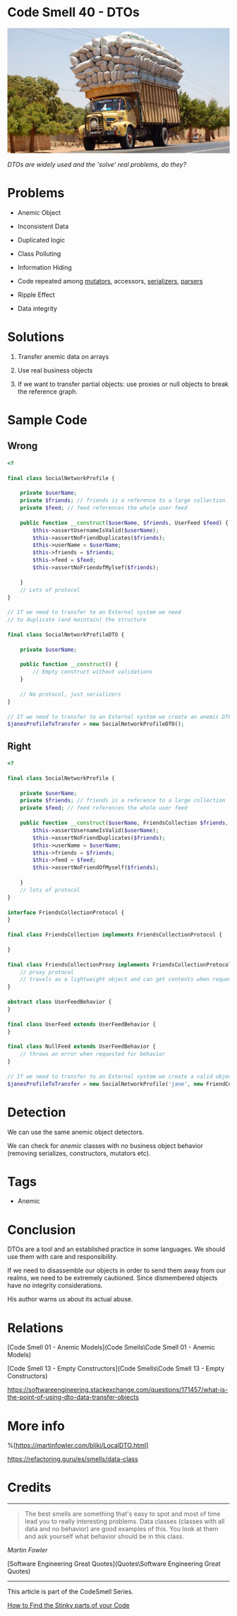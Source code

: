 # Code Smell 40 - DTOs

![Code Smell 40 - DTOs](overloading.jpeg)

*DTOs are widely used and the 'solve' real problems, do they?*

# Problems

- Anemic Object

- Inconsistent Data

- Duplicated logic

- Class Polluting

- Information Hiding 

- Code repeated among [mutators](https://en.wikipedia.org/wiki/Mutator_method), accessors, [serializers](https://en.wikipedia.org/wiki/Serialization), [parsers](https://en.wikipedia.org/wiki/Parsing)

- Ripple Effect

- Data integrity

# Solutions

1. Transfer anemic data on arrays

2. Use real business objects

3. If we want to transfer partial objects: use proxies or null objects to break the reference graph.

# Sample Code

## Wrong

[Gist Url]: # (https://gist.github.com/mcsee/91a2d630101ba6137f64195e76c1b266)
```php
<?

final class SocialNetworkProfile {

    private $userName;
    private $friends; // friends is a reference to a large collection
    private $feed; // feed references the whole user feed

    public function __construct($userName, $friends, UserFeed $feed) {
        $this->assertUsernameIsValid($userName);
        $this->assertNoFriendDuplicates($friends);
        $this->userName = $userName;
        $this->friends = $friends;
        $this->feed = $feed;
        $this->assertNoFriendofMylsef($friends);

    }
    // Lots of protocol
}

// If we need to transfer to an External system we need
// to duplicate (and maintain) the structure

final class SocialNetworkProfileDTO {

    private $userName;

    public function __construct() {
        // Empty construct without validations
    }

    // No protocol, just serializers
}

// If we need to transfer to an External system we create an anemic DTO
$janesProfileToTransfer = new SocialNetworkProfileDTO();
```

## Right

[Gist Url]: # (https://gist.github.com/mcsee/e1ecfdec6bd0fbe72f2d9ee7664af1c4)
```php
<?

final class SocialNetworkProfile {

    private $userName;
    private $friends; // friends is a reference to a large collection
    private $feed; // feed references the whole user feed

    public function __construct($userName, FriendsCollection $friends, UserFeedBehavior $feed) {
        $this->assertUsernameIsValid($userName);
        $this->assertNoFriendDuplicates($friends);
        $this->userName = $userName;
        $this->friends = $friends;
        $this->feed = $feed;
        $this->assertNoFriendOfMyself($friends);

    }
    // lots of protocol
}

interface FriendsCollectionProtocol {
}

final class FriendsCollection implements FriendsCollectionProtocol {

}

final class FriendsCollectionProxy implements FriendsCollectionProtocol {
    // proxy protocol
    // travels as a lightweight object and can get contents when requested
}

abstract class UserFeedBehavior {
}

final class UserFeed extends UserFeedBehavior {
}

final class NullFeed extends UserFeedBehavior {
    // throws an error when requested for behavior
}

// If we need to transfer to an External system we create a valid object
$janesProfileToTransfer = new SocialNetworkProfile('jane', new FriendCollectionProxy(), new NullFeed());
```

# Detection

We can use the same anemic object detectors. 

We can check for *anemic* classes with no business object behavior (removing serializes, constructors, mutators etc).
 
 # Tags

-  Anemic

# Conclusion

DTOs are a tool and an established practice in some languages. We should use them with care and responsibility.

If we need to disassemble our objects in order to send them away from our realms, we need to be extremely cautioned. Since dismembered objects have no integrity considerations.

His author warns us about its actual abuse.
 
# Relations

[Code Smell 01 - Anemic Models](Code Smells\Code Smell  01 - Anemic Models) 

[Code Smell 13 - Empty Constructors](Code Smells\Code Smell 13 - Empty Constructors)

https://softwareengineering.stackexchange.com/questions/171457/what-is-the-point-of-using-dto-data-transfer-objects

# More info

%[https://martinfowler.com/bliki/LocalDTO.html]

https://refactoring.guru/es/smells/data-class

# Credits

 

* * *

>  The best smells are something that's easy to spot and most of time lead you to really interesting problems. Data classes (classes with all data and no behavior) are good examples of this. You look at them and ask yourself what behavior should be in this class. 

_Martin Fowler_
 
[Software Engineering Great Quotes](Quotes\Software Engineering Great Quotes)

* * *

This article is part of the CodeSmell Series.

[How to Find the Stinky parts of your Code]()